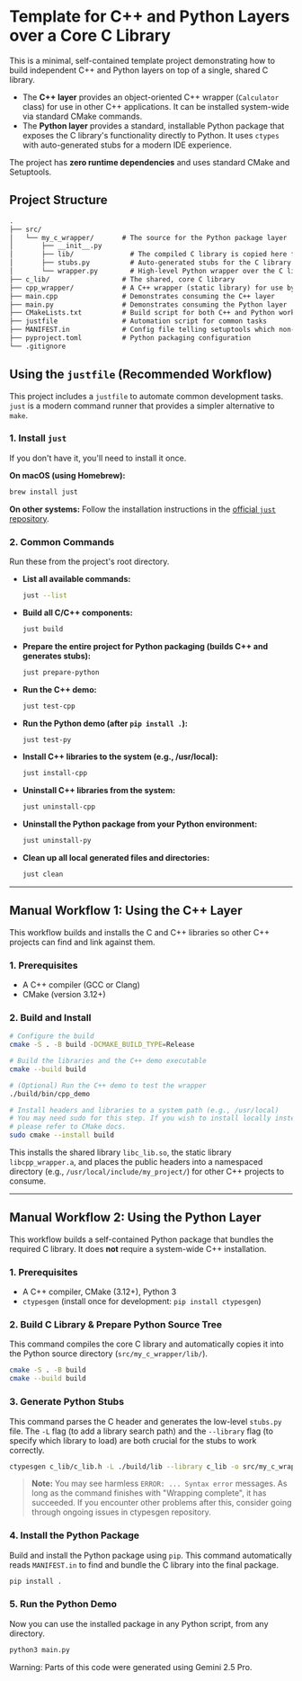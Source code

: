 # Template for C++ and Python Layers over a Core C Library

This is a minimal, self-contained template project demonstrating how to build independent C++ and Python layers on top of a single, shared C library.

- The **C++ layer** provides an object-oriented C++ wrapper (`Calculator` class) for use in other C++ applications. It can be installed system-wide via standard CMake commands.
- The **Python layer** provides a standard, installable Python package that exposes the C library's functionality directly to Python. It uses `ctypes` with auto-generated stubs for a modern IDE experience.

The project has **zero runtime dependencies** and uses standard CMake and Setuptools.

## Project Structure

```txt
.
├── src/
│   └── my_c_wrapper/       # The source for the Python package layer
│       ├── __init__.py
│       ├── lib/              # The compiled C library is copied here for packaging
│       ├── stubs.py          # Auto-generated stubs for the C library
│       └── wrapper.py        # High-level Python wrapper over the C library
├── c_lib/                  # The shared, core C library
├── cpp_wrapper/            # A C++ wrapper (static library) for use by C++ applications
├── main.cpp                # Demonstrates consuming the C++ layer
├── main.py                 # Demonstrates consuming the Python layer
├── CMakeLists.txt          # Build script for both C++ and Python workflows
├── justfile                # Automation script for common tasks
├── MANIFEST.in             # Config file telling setuptools which non-Python files to include
├── pyproject.toml          # Python packaging configuration
└── .gitignore
```

## Using the `justfile` (Recommended Workflow)

This project includes a `justfile` to automate common development tasks. `just` is a modern command runner that provides a simpler alternative to `make`.

### 1. Install `just`

If you don't have it, you'll need to install it once.

**On macOS (using Homebrew):**

```bash
brew install just
```

**On other systems:**
Follow the installation instructions in the [official `just` repository](https://github.com/casey/just).

### 2. Common Commands

Run these from the project's root directory.

- **List all available commands:**

  ```bash
  just --list
  ```

- **Build all C/C++ components:**

  ```bash
  just build
  ```

- **Prepare the entire project for Python packaging (builds C++ and generates stubs):**

  ```bash
  just prepare-python
  ```

- **Run the C++ demo:**

  ```bash
  just test-cpp
  ```

- **Run the Python demo (after `pip install .`):**

  ```bash
  just test-py
  ```

- **Install C++ libraries to the system (e.g., /usr/local):**

  ```bash
  just install-cpp
  ```

- **Uninstall C++ libraries from the system:**

  ```bash
  just uninstall-cpp
  ```

- **Uninstall the Python package from your Python environment:**

  ```bash
  just uninstall-py
  ```

- **Clean up all local generated files and directories:**

  ```bash
  just clean
  ```

---

## Manual Workflow 1: Using the C++ Layer

This workflow builds and installs the C and C++ libraries so other C++ projects can find and link against them.

### 1. Prerequisites

- A C++ compiler (GCC or Clang)
- CMake (version 3.12+)

### 2. Build and Install

```bash
# Configure the build
cmake -S . -B build -DCMAKE_BUILD_TYPE=Release

# Build the libraries and the C++ demo executable
cmake --build build

# (Optional) Run the C++ demo to test the wrapper
./build/bin/cpp_demo

# Install headers and libraries to a system path (e.g., /usr/local)
# You may need sudo for this step. If you wish to install locally instead,
# please refer to CMake docs.
sudo cmake --install build
```

This installs the shared library `libc_lib.so`, the static library `libcpp_wrapper.a`, and places the public headers into a namespaced directory (e.g., `/usr/local/include/my_project/`) for other C++ projects to consume.

---

## Manual Workflow 2: Using the Python Layer

This workflow builds a self-contained Python package that bundles the required C library. It does **not** require a system-wide C++ installation.

### 1. Prerequisites

- A C++ compiler, CMake (3.12+), Python 3
- `ctypesgen` (install once for development: `pip install ctypesgen`)

### 2. Build C Library & Prepare Python Source Tree

This command compiles the core C library and automatically copies it into the Python source directory (`src/my_c_wrapper/lib/`).

```bash
cmake -S . -B build
cmake --build build
```

### 3. Generate Python Stubs

This command parses the C header and generates the low-level `stubs.py` file. The `-L` flag (to add a library search path) and the `--library` flag (to specify which library to load) are both crucial for the stubs to work correctly.

```bash
ctypesgen c_lib/c_lib.h -L ./build/lib --library c_lib -o src/my_c_wrapper/stubs.py
```

> **Note:** You may see harmless `ERROR: ... Syntax error` messages. As long as the command finishes with "Wrapping complete", it has succeeded. If you encounter other problems after this, consider going through ongoing issues in ctypesgen repository.

### 4. Install the Python Package

Build and install the Python package using `pip`. This command automatically reads `MANIFEST.in` to find and bundle the C library into the final package.

```bash
pip install .
```

### 5. Run the Python Demo

Now you can use the installed package in any Python script, from any directory.

```bash
python3 main.py
```

Warning: Parts of this code were generated using Gemini 2.5 Pro.
